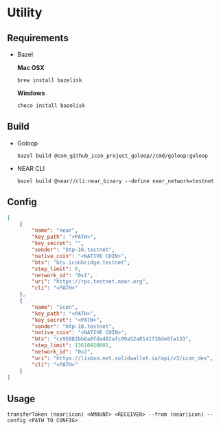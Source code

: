 # Utility

## Requirements

* Bazel

  **Mac OSX**
    ```
    brew install bazelisk
    ```

  **Windows**
    ```
    choco install bazelisk
    ```

## Build


* Goloop
    ```
    bazel build @com_github_icon_project_goloop//cmd/goloop:goloop
    ```
* NEAR CLI
    ```
    bazel build @near//cli:near_binary --define near_network=testnet
    ```

## Config
```json
[
    {
        "name": "near",
        "key_path": "<PATH>",
        "key_secret": "",
        "sender": "btp-16.testnet",
        "native_coin": "<NATIVE COIN>",
        "bts": "bts.iconbridge.testnet",
        "step_limit": 0,
        "network_id": "0x1",
        "uri": "https://rpc.testnet.near.org",
        "cli": "<PATH>"
    },
    {
        "name": "icon",
        "key_path": "<PATH>",
        "key_secret": "<PATH>",
        "sender": "btp-16.testnet",
        "native_coin": "<NATIVE COIN>",
        "bts": "cx95882bb6a0fda402afc09a52a0141738de8fa133",
        "step_limit": 13610920001,
        "network_id": "0x2",
        "uri": "https://lisbon.net.solidwallet.io/api/v3/icon_dex",
        "cli": "<PATH>"
    }
]
```
## Usage
```
transferToken (near|icon) <AMOUNT> <RECEIVER> --from (near|icon) --config <PATH TO CONFIG>
```
